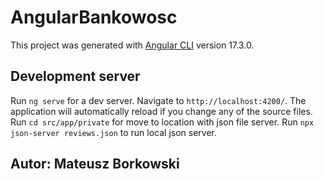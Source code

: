 # AngularBankowosc

This project was generated with [Angular CLI](https://github.com/angular/angular-cli) version 17.3.0.

## Development server


Run `ng serve` for a dev server. Navigate to `http://localhost:4200/`. The application will automatically reload if you change any of the source files.
Run `cd src/app/private` for move to location with json file server.
Run `npx json-server reviews.json` to run local json server.

## Autor: Mateusz Borkowski
